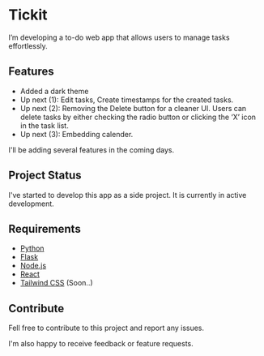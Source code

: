 # Tickit

I’m developing a to-do web app that allows users to manage tasks effortlessly. 

## Features

* Added a dark theme
* Up next (1): Edit tasks, Create timestamps for the created tasks.
* Up next (2): Removing the Delete button for a cleaner UI. Users can delete tasks by either checking the radio button or clicking the ‘X’ icon in the task list.
* Up next (3): Embedding calender.

I'll be adding several features in the coming days.

## Project Status

I've started to develop this app as a side project. It is currently in active development.  

## Requirements
- [Python](https://www.python.org/downloads/)
- [Flask](https://flask.palletsprojects.com/en/stable/installation/)
- [Node.js](https://nodejs.org/en/download)
- [React](https://react.dev/learn/installation)
- [Tailwind CSS](https://tailwindcss.com/docs/installation/using-vite) (Soon..)
  

## Contribute

Fell free to contribute to this project and report any issues.

I'm also happy to receive feedback or feature requests.
